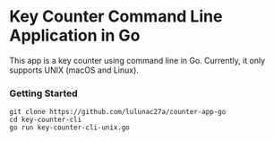 # Key Counter Command Line Application in Go

This app is a key counter using command line in Go. Currently, it only supports UNIX (macOS and Linux).

### Getting Started

```
git clone https://github.com/lulunac27a/counter-app-go
cd key-counter-cli
go run key-counter-cli-unix.go
```